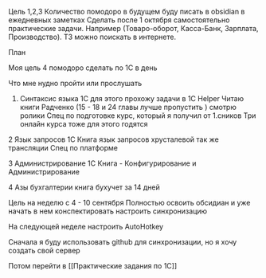 Цель 1,2,3
	Количество помодоро в будущем буду писать в obsidian в ежедневных заметках
Сделать после 1 октября  самостоятельно практические задачи. Например (Товаро-оборот, Касса-Банк, Зарплата, Производство). ТЗ можно поискать в интернете.

План

Моя цель 4 помодоро сделать по 1С в день 

Что мне нудно пройти или прослушать
1. Синтаксис языка 1С
для этого прохожу задачи в 1C Helper
Читаю книги Радченко (15 - 18 и 24 главы лучше пропустить )
смотрю ролики Спец по подготовке
курс, который я получил от 1.сников Три онлайн курса тоже для этого годятся 

2 Язык запросов 1С 
Книга язык запросов хрусталевой
так же трансляции Спец по платформе

3 Администрирование 1С
Книга - Конфигурирование и Администрирование

4 Азы бухгалтерии
книга бухучет за 14 дней 


Цель на неделю с 4 - 10  сентября Полностью освоить обсидиан и уже 
	начать в нем конспектировать 
	настроить синхронизацию

На следующей неделе настроить AutoHotkey 


Сначала я буду использовать github для синхронизации, но я хочу создать свой сервер 

Потом перейти в [[Практические задания по 1С]]